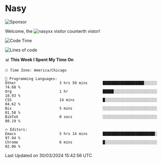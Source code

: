 # Nasy

<!--
<p align="center">
<img height="200" src="https://github-readme-stats.vercel.app/api?username=nasyxx&count_private=true&show_icons=true&theme=dracula&include_all_commits=true"/>
<img height="200" src="https://github-readme-stats.vercel.app/api/top-langs/?username=nasyxx&theme=dracula&hide=html,jupyter+notebook&count_private=true&show_icons=true"/>
</p>

  
----------------
-->

![Sponsor](https://img.shields.io/static/v1.svg?label=Sponsor&message=%E2%9D%A4&logo=GitHub&style=flat&color=pink)
 
Welcome, the ![nasyxx visitor counter](https://count.getloli.com/get/@nasyxx?theme=rule34)th vistor!
 
<!--START_SECTION:waka-->
![Code Time](http://img.shields.io/badge/Code%20Time-4%2C367%20hrs%2029%20mins-blue)

![Lines of code](https://img.shields.io/badge/From%20Hello%20World%20I%27ve%20Written-6.3%20million%20lines%20of%20code-blue)

📊 **This Week I Spent My Time On** 

```text
🕑︎ Time Zone: America/Chicago

💬 Programming Languages: 
Other                    3 hrs 59 mins       ███████████████████░░░░░░   74.68 % 
Org                      1 hr                █████░░░░░░░░░░░░░░░░░░░░   18.93 % 
CSS                      14 mins             █░░░░░░░░░░░░░░░░░░░░░░░░   04.62 % 
Nix                      5 mins              ░░░░░░░░░░░░░░░░░░░░░░░░░   01.58 % 
BibTeX                   0 secs              ░░░░░░░░░░░░░░░░░░░░░░░░░   00.19 % 

🔥 Editors: 
Emacs                    5 hrs 14 mins       ████████████████████████░   97.94 % 
Chrome                   6 mins              █░░░░░░░░░░░░░░░░░░░░░░░░   02.06 % 
```


 Last Updated on 30/03/2024 15:42:56 UTC
<!--END_SECTION:waka-->

<!-- ![visitors](https://visitor-badge.laobi.icu/badge?page_id=nasyxx.nasyxx) -->
